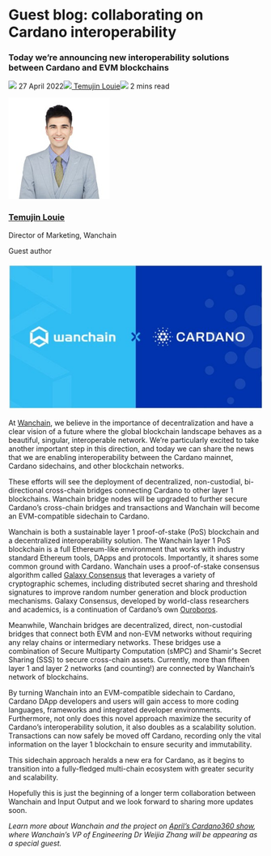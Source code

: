 # Guest blog: collaborating on Cardano interoperability
### **Today we’re announcing new interoperability solutions between Cardano and EVM blockchains**
![](img/2022-04-27-guest-blog-collaborating-on-cardano-interoperability.002.png) 27 April 2022![](img/2022-04-27-guest-blog-collaborating-on-cardano-interoperability.002.png)[ Temujin Louie](tmp//en/blog/authors/temujin-louie/page-1/)![](img/2022-04-27-guest-blog-collaborating-on-cardano-interoperability.003.png) 2 mins read

![Temujin Louie](img/2022-04-27-guest-blog-collaborating-on-cardano-interoperability.004.jpeg)[](tmp//en/blog/authors/temujin-louie/page-1/)
### [**Temujin Louie**](tmp//en/blog/authors/temujin-louie/page-1/)
Director of Marketing, Wanchain

Guest author

![Guest blog: collaborating on Cardano interoperability](img/2022-04-27-guest-blog-collaborating-on-cardano-interoperability.005.jpeg)

At [Wanchain](https://www.wanchain.org/), we believe in the importance of decentralization and have a clear vision of a future where the global blockchain landscape behaves as a beautiful, singular, interoperable network. We’re particularly excited to take another important step in this direction, and today we can share the news that we are enabling interoperability between the Cardano mainnet, Cardano sidechains, and other blockchain networks. 

These efforts will see the deployment of decentralized, non-custodial, bi-directional cross-chain bridges connecting Cardano to other layer 1 blockchains. Wanchain bridge nodes will be upgraded to further secure Cardano’s cross-chain bridges and transactions and Wanchain will become an EVM-compatible sidechain to Cardano.

Wanchain is both a sustainable layer 1 proof-of-stake (PoS) blockchain and a decentralized interoperability solution. The Wanchain layer 1 PoS blockchain is a full Ethereum-like environment that works with industry standard Ethereum tools, DApps and protocols. Importantly, it shares some common ground with Cardano. Wanchain uses a proof-of-stake consensus algorithm called [Galaxy Consensus](https://www.wanchain.org/_files/ugd/9296c5_5205d584ee594e879d4b8b58048b6fac.pdf) that leverages a variety of cryptographic schemes, including distributed secret sharing and threshold signatures to improve random number generation and block production mechanisms. Galaxy Consensus, developed by world-class researchers and academics, is a continuation of Cardano’s own [Ouroboros](https://docs.cardano.org/core-concepts/ouroboros-overview).

Meanwhile, Wanchain bridges are decentralized, direct, non-custodial bridges that connect both EVM and non-EVM networks without requiring any relay chains or intermediary networks. These bridges use a combination of Secure Multiparty Computation (sMPC) and Shamir's Secret Sharing (SSS) to secure cross-chain assets. Currently, more than fifteen layer 1 and layer 2 networks (and counting!) are connected by Wanchain’s network of blockchains.

By turning Wanchain into an EVM-compatible sidechain to Cardano, Cardano DApp developers and users will gain access to more coding languages, frameworks and integrated developer environments. Furthermore, not only does this novel approach maximize the security of Cardano’s interoperability solution, it also doubles as a scalability solution. Transactions can now safely be moved off Cardano, recording only the vital information on the layer 1 blockchain to ensure security and immutability. 

This sidechain approach heralds a new era for Cardano, as it begins to transition into a fully-fledged multi-chain ecosystem with greater security and scalability. 

Hopefully this is just the beginning of a longer term collaboration between Wanchain and Input Output and we look forward to sharing more updates soon.

*Learn more about Wanchain and the project on [April’s Cardano360 show](https://www.youtube.com/watch?v=b4x5OIy4shU), where Wanchain’s VP of Engineering Dr Weijia Zhang will be appearing as a special guest.*
